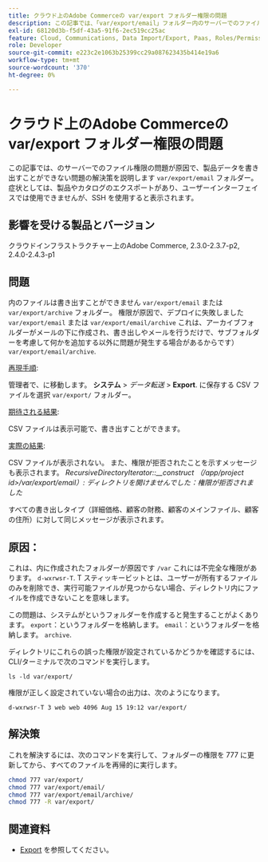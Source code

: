 ```yaml
---
title: クラウド上のAdobe Commerceの var/export フォルダー権限の問題
description: この記事では、「var/export/email」フォルダー内のサーバーでのファイル権限の問題が原因で、製品データを書き出すことができない問題の解決策を説明します。 症状としては、製品やカタログのエクスポートがあり、ユーザーインターフェイスでは使用できませんが、SSH を使用すると表示されます。
exl-id: 68120d3b-f5df-43a5-91f6-2ec519cc25ac
feature: Cloud, Communications, Data Import/Export, Paas, Roles/Permissions
role: Developer
source-git-commit: e223c2e1063b25399cc29a087623435b414e19a6
workflow-type: tm+mt
source-wordcount: '370'
ht-degree: 0%

---
```


# クラウド上のAdobe Commerceの var/export フォルダー権限の問題

この記事では、のサーバーでのファイル権限の問題が原因で、製品データを書き出すことができない問題の解決策を説明します `var/export/email` フォルダー。 症状としては、製品やカタログのエクスポートがあり、ユーザーインターフェイスでは使用できませんが、SSH を使用すると表示されます。

## 影響を受ける製品とバージョン

クラウドインフラストラクチャー上のAdobe Commerce, 2.3.0-2.3.7-p2, 2.4.0-2.4.3-p1

## 問題

内のファイルは書き出すことができません `var/export/email` または `var/export/archive` フォルダー。
権限が原因で、デプロイに失敗しました `var/export/email` または `var/export/email/archive` これは、アーカイブフォルダーがメールの下に作成され、書き出しやメールを行うだけで、サブフォルダーを考慮して何かを追加する以外に問題が発生する場合があるからです） `var/export/email/archive`.

<u>再現手順</u>:

管理者で、に移動します。 **システム** > *データ転送* > **Export**.
に保存する CSV ファイルを選択 `var/export/` フォルダー。

<u>期待される結果</u>:

CSV ファイルは表示可能で、書き出すことができます。

<u>実際の結果</u>:

CSV ファイルが表示されない。 また、権限が拒否されたことを示すメッセージも表示されます。 *RecursiveDirectoryIterator::__construct （/app/project id>/var/export/email）: ディレクトリを開けませんでした：権限が拒否されました*

すべての書き出しタイプ（詳細価格、顧客の財務、顧客のメインファイル、顧客の住所）に対して同じメッセージが表示されます。

## 原因：

これは、内に作成されたフォルダーが原因です `/var` これには不完全な権限があります。 `d-wxrwsr-T`. T スティッキービットとは、ユーザーが所有するファイルのみを削除でき、実行可能ファイルが見つからない場合、ディレクトリ内にファイルを作成できないことを意味します。

この問題は、システムがというフォルダーを作成すると発生することがよくあります。 `export`：というフォルダーを格納します。 `email`：というフォルダーを格納します。 `archive`.

ディレクトリにこれらの誤った権限が設定されているかどうかを確認するには、CLI/ターミナルで次のコマンドを実行します。

`ls -ld var/export/`

権限が正しく設定されていない場合の出力は、次のようになります。

`d-wxrwsr-T 3 web web 4096 Aug 15 19:12 var/export/`


## 解決策

これを解決するには、次のコマンドを実行して、フォルダーの権限を 777 に更新してから、すべてのファイルを再帰的に実行します。

```bash
chmod 777 var/export/
chmod 777 var/export/email/
chmod 777 var/export/email/archive/
chmod 777 -R var/export/
```

## 関連資料

* [Export](https://docs.magento.com/user-guide/system/data-export.html) を参照してください。
